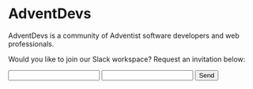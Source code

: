 # AdventDevs

AdventDevs is a community of Adventist software developers and web professionals.

Would you like to join our Slack workspace? Request an invitation below:

<form action="https://formspree.io/nathan@adventdevs.com" method="POST">
  <input type="text" name="name">
  <input type="email" name="_replyto">
  <input type="submit" value="Send">
</form>
